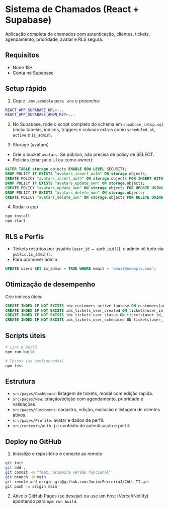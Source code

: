 # Sistema de Chamados (React + Supabase)

Aplicação completa de chamados com autenticação, clientes, tickets, agendamento, prioridade, avatar e RLS segura.

## Requisitos
- Node 18+
- Conta no Supabase

## Setup rápido
1) Copie `.env.example` para `.env` e preencha:
```bash
REACT_APP_SUPABASE_URL=... 
REACT_APP_SUPABASE_ANON_KEY=...
```

2) No Supabase, rode o script completo do schema em `supabase_setup.sql` (inclui tabelas, índices, triggers e colunas extras como `scheduled_at`, `active` e `is_admin`).

3) Storage (avatars)
- Crie o bucket `avatars`. Se público, não precisa de policy de SELECT.
- Policies (criar pelo UI ou como owner):
```sql
ALTER TABLE storage.objects ENABLE ROW LEVEL SECURITY;
DROP POLICY IF EXISTS "avatars_insert_auth" ON storage.objects;
CREATE POLICY "avatars_insert_auth" ON storage.objects FOR INSERT WITH CHECK (bucket_id = 'avatars' AND auth.role() = 'authenticated');
DROP POLICY IF EXISTS "avatars_update_own" ON storage.objects;
CREATE POLICY "avatars_update_own" ON storage.objects FOR UPDATE USING (bucket_id = 'avatars' AND auth.role() = 'authenticated' AND position(auth.uid()::text in name) > 0) WITH CHECK (bucket_id = 'avatars' AND auth.role() = 'authenticated' AND position(auth.uid()::text in name) > 0);
DROP POLICY IF EXISTS "avatars_delete_own" ON storage.objects;
CREATE POLICY "avatars_delete_own" ON storage.objects FOR DELETE USING (bucket_id = 'avatars' AND auth.role() = 'authenticated' AND position(auth.uid()::text in name) > 0);
```

4) Rodar o app
```bash
npm install
npm start
```

## RLS e Perfis
- Tickets restritos por usuário (`user_id = auth.uid()`), e admin vê tudo via `public.is_admin()`.
- Para promover admin:
```sql
UPDATE users SET is_admin = TRUE WHERE email = 'email@exemplo.com';
```

## Otimização de desempenho
Crie índices úteis:
```sql
CREATE INDEX IF NOT EXISTS idx_customers_active_fantasy ON customers(active, fantasy_name);
CREATE INDEX IF NOT EXISTS idx_tickets_user_created ON tickets(user_id, created_at DESC);
CREATE INDEX IF NOT EXISTS idx_tickets_user_status ON tickets(user_id, status);
CREATE INDEX IF NOT EXISTS idx_tickets_user_scheduled ON tickets(user_id, scheduled_at);
```

## Scripts úteis
```bash
# Lint e build
npm run build

# Testes (se configurados)
npm test
```

## Estrutura
- `src/pages/Dashboard`: listagem de tickets, modal com edição rápida.
- `src/pages/New`: criação/edição com agendamento, prioridade e validações.
- `src/pages/Customers`: cadastro, edição, exclusão e listagem de clientes ativos.
- `src/pages/Profile`: avatar e dados de perfil.
- `src/contexts/auth.js`: contexto de autenticação e perfil.

## Deploy no GitHub
1) Inicialize o repositório e conecte ao remoto:
```bash
git init
git add .
git commit -m "feat: primeira versão funcional"
git branch -M main
git remote add origin git@github.com:JuniorFerreiraJ/CALL_TI.git
git push -u origin main
```
2) Ative o GitHub Pages (se desejar) ou use um host (Vercel/Netlify) apontando para `npm run build`.
